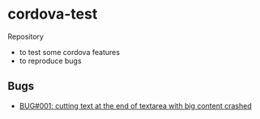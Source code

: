 cordova-test
============

Repository 
- to test some cordova features
- to reproduce bugs

Bugs
-----

- [BUG#001: cutting text at the end of textarea with big content crashed](bugs/BUG001.md)

